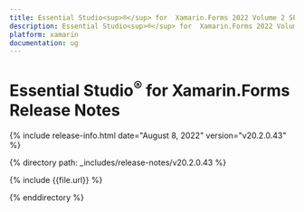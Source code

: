 ```yaml
---
title: Essential Studio<sup>®</sup> for  Xamarin.Forms 2022 Volume 2 SP Release Release Notes  
description: Essential Studio<sup>®</sup> for  Xamarin.Forms 2022 Volume 2 SP Release Release Notes  
platform: xamarin
documentation: ug
---
```


# Essential Studio<sup>®</sup> for  Xamarin.Forms  Release Notes  

{% include release-info.html date="August 8, 2022"  version="v20.2.0.43" %} 

{% directory path: _includes/release-notes/v20.2.0.43 %}

{% include {{file.url}} %}

{% enddirectory %}
